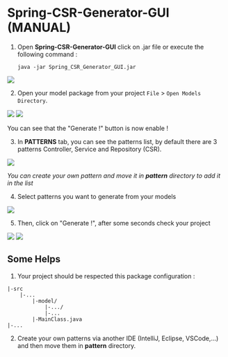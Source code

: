 # Spring-CSR-Generator-GUI (MANUAL)

1. Open **Spring-CSR-Generator-GUI** click on .jar file or execute the following command : 
    ```
   java -jar Spring_CSR_Generator_GUI.jar
   ```

![](images/1.png)

2. Open your model package from your project `File` > `Open Models Directory`.

![](images/2.png)
![](images/3.png)

You can see that the "Generate !" button is now enable !

3. In **PATTERNS** tab, you can see the patterns list, by default there are 3 patterns Controller, Service and Repository (CSR).

![](images/4.png)

*You can create your own pattern and move it in **pattern** directory to add it in the list*

4. Select patterns you want to generate from your models

![](images/5.png)

5. Then, click on "Generate !", after some seconds check your project 

![](images/6.png)
![](images/7.png)

## Some Helps

1. Your project should be respected this package configuration :
```
|-src
    |-...
        |-model/
            |-.../
            |-...
        |-MainClass.java
|-...
```

2. Create your own patterns via another IDE (IntelliJ, Eclipse, VSCode,...) and then move them in **pattern** directory.
